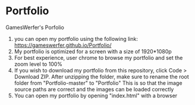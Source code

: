 # Portfolio
GamesWerfer's Porfolio

1. you can open my portfolio using the following link: https://gameswerfer.github.io/Portfolio/
2. My portfolio is optimized for a screen with a size of 1920*1080p
3. For best experience, user chrome to browse my portfolio and set the zoom level to 100%
4. If you wish to download my portfolio from this repository,  click Code > Download ZIP. After unzipping the folder, make sure to rename the root folder from "Portfolio-master" to "Portfolio"
    This is so that the image source paths are correct and the images can be loaded correctly
5. You can open my portfolio by opening "index.html" with a browser
